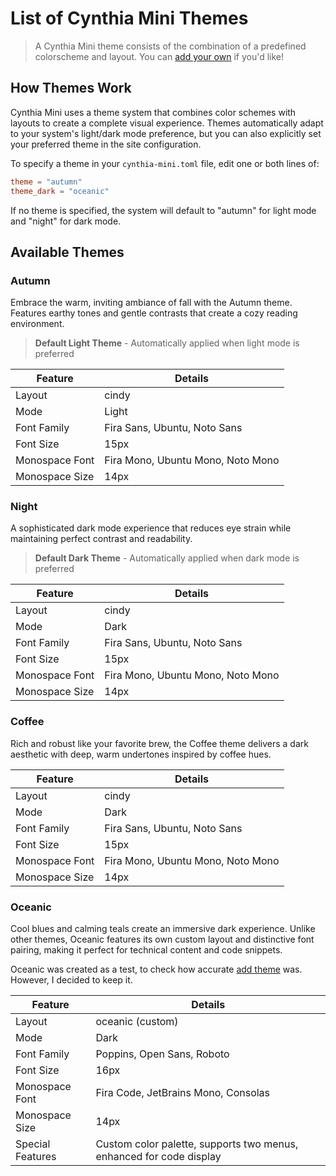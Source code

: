 # List of Cynthia Mini Themes

> A Cynthia Mini theme consists of the combination of a predefined colorscheme and layout. You can [add your own](https://github.com/CynthiaWebsiteEngine/Mini/blob/main/docs/contributing/add-theme.md) if you'd like!

## How Themes Work

Cynthia Mini uses a theme system that combines color schemes with layouts to create a complete visual experience. Themes automatically adapt to your system's light/dark mode preference, but you can also explicitly set your preferred theme in the site configuration.

To specify a theme in your `cynthia-mini.toml` file, edit one or both lines of:

```toml
theme = "autumn"
theme_dark = "oceanic"
```

If no theme is specified, the system will default to "autumn" for light mode and "night" for dark mode.

## Available Themes

### Autumn

Embrace the warm, inviting ambiance of fall with the Autumn theme. Features earthy tones and gentle contrasts that create a cozy reading environment.

> **Default Light Theme** - Automatically applied when light mode is preferred

| Feature | Details |
|---------|---------|
| Layout | cindy |
| Mode | Light |
| Font Family | Fira Sans, Ubuntu, Noto Sans |
| Font Size | 15px |
| Monospace Font | Fira Mono, Ubuntu Mono, Noto Mono |
| Monospace Size | 14px |

### Night

A sophisticated dark mode experience that reduces eye strain while maintaining perfect contrast and readability.

> **Default Dark Theme** - Automatically applied when dark mode is preferred

| Feature | Details |
|---------|---------|
| Layout | cindy |
| Mode | Dark |
| Font Family | Fira Sans, Ubuntu, Noto Sans |
| Font Size | 15px |
| Monospace Font | Fira Mono, Ubuntu Mono, Noto Mono |
| Monospace Size | 14px |

### Coffee

Rich and robust like your favorite brew, the Coffee theme delivers a dark aesthetic with deep, warm undertones inspired by coffee hues.

| Feature | Details |
|---------|---------|
| Layout | cindy |
| Mode | Dark |
| Font Family | Fira Sans, Ubuntu, Noto Sans |
| Font Size | 15px |
| Monospace Font | Fira Mono, Ubuntu Mono, Noto Mono |
| Monospace Size | 14px |

### Oceanic

Cool blues and calming teals create an immersive dark experience. Unlike other themes, Oceanic features its own custom layout and distinctive font pairing, making it perfect for technical content and code snippets.

Oceanic was created as a test, to check how accurate [add theme](https://github.com/CynthiaWebsiteEngine/Mini/blob/main/docs/contributing/add-theme.md) was. However, I decided to keep it.

| Feature | Details |
|---------|---------|
| Layout | oceanic (custom) |
| Mode | Dark |
| Font Family | Poppins, Open Sans, Roboto |
| Font Size | 16px |
| Monospace Font | Fira Code, JetBrains Mono, Consolas |
| Monospace Size | 14px |
| Special Features | Custom color palette, supports two menus, enhanced for code display |